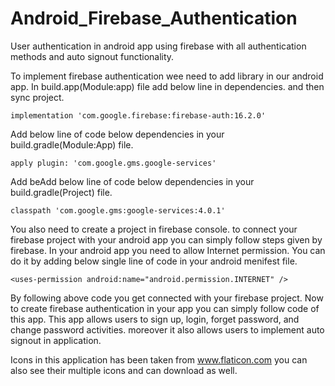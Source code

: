 # Android_Firebase_Authentication
User authentication in android app using firebase with all authentication methods and auto signout functionality.

To implement firebase authentication wee need to add library in our android app. In build.app(Module:app) file add below line in dependencies.
and then sync project.
```
implementation 'com.google.firebase:firebase-auth:16.2.0'
```
Add below line of code below dependencies in your build.gradle(Module:App) file.
```
apply plugin: 'com.google.gms.google-services'
```

Add beAdd below line of code below dependencies in your build.gradle(Project) file.
```
classpath 'com.google.gms:google-services:4.0.1'
```

You also need to create a project in firebase console. to connect your firebase project with your android app you can simply follow steps given by firebase.
In your android app you need to allow Internet permission. You can do it by adding below single line of code in your android menifest file.
```
<uses-permission android:name="android.permission.INTERNET" />
```

By following above code you get connected with your firebase project. Now to create firebase authentication in your app you can simply follow code of this app.
This app allows users to sign up, login, forget password, and change password activities. moreover it also allows users to implement auto signout in application.


Icons in this application has been taken from www.flaticon.com you can also see their multiple icons and can download as well.
